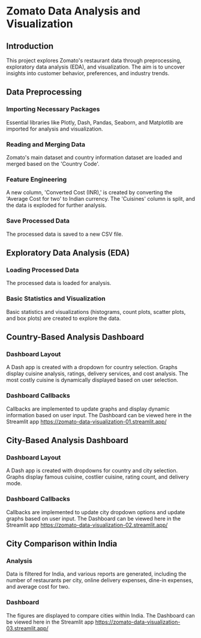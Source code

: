 # Zomato Data Analysis and Visualization

## Introduction
This project explores Zomato's restaurant data through preprocessing, exploratory data analysis (EDA), and visualization. The aim is to uncover insights into customer behavior, preferences, and industry trends.

## Data Preprocessing
### Importing Necessary Packages
Essential libraries like Plotly, Dash, Pandas, Seaborn, and Matplotlib are imported for analysis and visualization.

### Reading and Merging Data
Zomato's main dataset and country information dataset are loaded and merged based on the 'Country Code'.

### Feature Engineering
A new column, 'Converted Cost (INR),' is created by converting the 'Average Cost for two' to Indian currency. The 'Cuisines' column is split, and the data is exploded for further analysis.

### Save Processed Data
The processed data is saved to a new CSV file.

## Exploratory Data Analysis (EDA)
### Loading Processed Data
The processed data is loaded for analysis.

### Basic Statistics and Visualization
Basic statistics and visualizations (histograms, count plots, scatter plots, and box plots) are created to explore the data.

## Country-Based Analysis Dashboard
### Dashboard Layout
A Dash app is created with a dropdown for country selection. Graphs display cuisine analysis, ratings, delivery services, and cost analysis. The most costly cuisine is dynamically displayed based on user selection.

### Dashboard Callbacks
Callbacks are implemented to update graphs and display dynamic information based on user input.
The Dashboard can be viewed here in the Streamlit app https://zomato-data-visualization-01.streamlit.app/

## City-Based Analysis Dashboard
### Dashboard Layout
A Dash app is created with dropdowns for country and city selection. Graphs display famous cuisine, costlier cuisine, rating count, and delivery mode.

### Dashboard Callbacks
Callbacks are implemented to update city dropdown options and update graphs based on user input.
The Dashboard can be viewed here in the Streamlit app https://zomato-data-visualization-02.streamlit.app/

## City Comparison within India
### Analysis
Data is filtered for India, and various reports are generated, including the number of restaurants per city, online delivery expenses, dine-in expenses, and average cost for two.

### Dashboard
The figures are displayed to compare cities within India.
The Dashboard can be viewed here in the Streamlit app https://zomato-data-visualization-03.streamlit.app/

